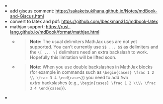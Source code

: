 -
- add giscus comment: https://sakaketsukihana.github.io/Notes/mdBook-and-Giscus.html
- convert to latex and pdf: https://github.com/lbeckman314/mdbook-latex
- mathjax support: https://rust-lang.github.io/mdBook/format/mathjax.html
	- > **Note:** The usual delimiters MathJax uses are not yet supported. You can't currently use `$$ ... $$` as delimiters and the `\[ ... \]` delimiters need an extra backslash to work. Hopefully this limitation will be lifted soon.
	- > **Note:** When you use double backslashes in MathJax blocks (for example in commands such as `\begin{cases} \frac 1 2 \\ \frac 3 4 \end{cases}`) you need to add *two extra* backslashes (e.g., `\begin{cases} \frac 1 2 \\\\ \frac 3 4 \end{cases}`).
-